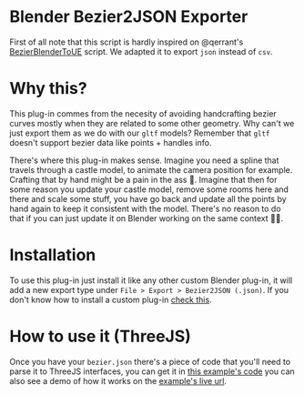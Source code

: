 # Blender Bezier2JSON Exporter
First of all note that this script is hardly inspired on @qerrant's [BezierBlenderToUE](https://github.com/qerrant/BezierBlenderToUE) script.
We adapted it to export `json` instead of `csv`.

# Why this?
This plug-in commes from the necesity of avoiding handcrafting bezier curves mostly when they are related to some other geometry. Why can't we just export them
as we do with our `gltf` models? Remember that `gltf` doesn't support bezier data like points + handles info.

There's where this plug-in makes sense. Imagine you need a spline that travels through a castle model, to animate the camera position for example. Crafting
that by hand might be a pain in the ass 😬. Imagine that then for some reason you update your castle model, remove some rooms here and there and scale some
stuff, you have go back and update all the points by hand again to keep it consistent with the model. There's no reason to do that if you can just update it
on Blender working on the same context 🙏🏼.

# Installation
To use this plug-in just install it like any other custom Blender plug-in, it will add a new export type under `File > Export > Bezier2JSON (.json)`.
If you don't know how to install a custom plug-in [check this](https://youtu.be/cyt0O7saU4Q?t=33).

# How to use it (ThreeJS)
Once you have your `bezier.json` there's a piece of code that you'll need to parse it to ThreeJS interfaces, you can get it in [this example's code](https://github.com/basementstudio/basement-laboratory/blob/main/src/experiments/49.bezier-import.js)
you can also see a demo of how it works on the [example's live url](https://lab.basement.studio/experiments/49.bezier-import.js).
